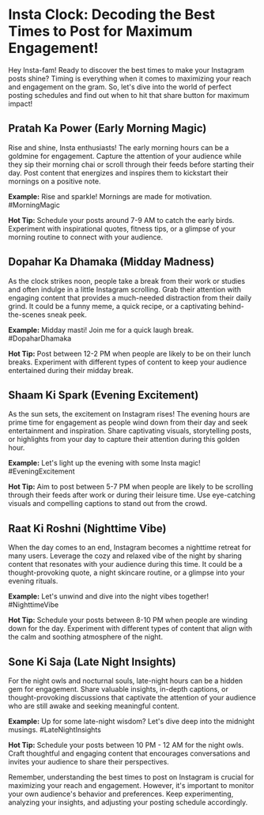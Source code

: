 # Insta Clock: Decoding the Best Times to Post for Maximum Engagement!

Hey Insta-fam! Ready to discover the best times to make your Instagram posts shine? Timing is everything when it comes to maximizing your reach and engagement on the gram. So, let's dive into the world of perfect posting schedules and find out when to hit that share button for maximum impact!

## Pratah Ka Power (Early Morning Magic)

Rise and shine, Insta enthusiasts! The early morning hours can be a goldmine for engagement. Capture the attention of your audience while they sip their morning chai or scroll through their feeds before starting their day. Post content that energizes and inspires them to kickstart their mornings on a positive note.

**Example:** Rise and sparkle! Mornings are made for motivation. #MorningMagic

**Hot Tip:** Schedule your posts around 7-9 AM to catch the early birds. Experiment with inspirational quotes, fitness tips, or a glimpse of your morning routine to connect with your audience.

## Dopahar Ka Dhamaka (Midday Madness)

As the clock strikes noon, people take a break from their work or studies and often indulge in a little Instagram scrolling. Grab their attention with engaging content that provides a much-needed distraction from their daily grind. It could be a funny meme, a quick recipe, or a captivating behind-the-scenes sneak peek.

**Example:** Midday masti! Join me for a quick laugh break. #DopaharDhamaka

**Hot Tip:** Post between 12-2 PM when people are likely to be on their lunch breaks. Experiment with different types of content to keep your audience entertained during their midday break.

## Shaam Ki Spark (Evening Excitement)

As the sun sets, the excitement on Instagram rises! The evening hours are prime time for engagement as people wind down from their day and seek entertainment and inspiration. Share captivating visuals, storytelling posts, or highlights from your day to capture their attention during this golden hour.

**Example:** Let's light up the evening with some Insta magic! #EveningExcitement

**Hot Tip:** Aim to post between 5-7 PM when people are likely to be scrolling through their feeds after work or during their leisure time. Use eye-catching visuals and compelling captions to stand out from the crowd.

## Raat Ki Roshni (Nighttime Vibe)

When the day comes to an end, Instagram becomes a nighttime retreat for many users. Leverage the cozy and relaxed vibe of the night by sharing content that resonates with your audience during this time. It could be a thought-provoking quote, a night skincare routine, or a glimpse into your evening rituals.

**Example:** Let's unwind and dive into the night vibes together! #NighttimeVibe

**Hot Tip:** Schedule your posts between 8-10 PM when people are winding down for the day. Experiment with different types of content that align with the calm and soothing atmosphere of the night.

## Sone Ki Saja (Late Night Insights)

For the night owls and nocturnal souls, late-night hours can be a hidden gem for engagement. Share valuable insights, in-depth captions, or thought-provoking discussions that captivate the attention of your audience who are still awake and seeking meaningful content.

**Example:** Up for some late-night wisdom? Let's dive deep into the midnight musings. #LateNightInsights

**Hot Tip:** Schedule your posts between 10 PM - 12 AM for the night owls. Craft thoughtful and engaging content that encourages conversations and invites your audience to share their perspectives.

Remember, understanding the best times to post on Instagram is crucial for maximizing your reach and engagement. However, it's important to monitor your own audience's behavior and preferences. Keep experimenting, analyzing your insights, and adjusting your posting schedule accordingly.
